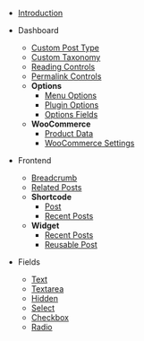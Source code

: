 * [Introduction](/)

- Dashboard

  - [Custom Post Type](dashboard/post-type.md "Register custom post types")
  - [Custom Taxonomy](dashboard/taxonomy.md "Register custom taxonomy objects")
  - [Reading Controls](dashboard/reading.md "Register static page dropdown field(s) to the \"Reading\" settings page")
  - [Permalink Controls](dashboard/permalink.md "Register text-field(s) to the \"Permalinks\" settings page")
  - **Options**
    - [Menu Options](dashboard/menu-options.md "Register menu specific custom input controls")
    - [Plugin Options](dashboard/options.md "Register a plugin’s options page")
    - [Options Fields](dashboard/options-fields.md "Register plugin’s options fieldset")
  - **WooCommerce**
    - [Product Data](dashboard/woocommerce/product-data.md "Register product specific custom meta-data controls")
    - [WooCommerce Settings](dashboard/woocommerce/wc-settings.md "Register custom controls to the WooCommerce’s \"Settings\" page")

- Frontend

  - [Breadcrumb](frontend/breadcrumb.md "Generate a list of breadcrumb trails")
  - [Related Posts](frontend/related-posts.md "Generate a list of related posts")
  - **Shortcode**
      - [Post](frontend/shortcode/post.md "A single post based on given/selected post-id")
      - [Recent Posts](frontend/shortcode/recent-posts.md "A list of recent posts generated via custom shortcode attributes")
  - **Widget**
      - [Recent Posts](frontend/widget/recent-posts.md "Output a list of most recent published posts")
      - [Reusable Post](frontend/widget/reusable-post.md "Output a selected reusable-post content on the page")

- Fields

  - [Text](dashboard/fields/text-field.md "Register text-field")
  - [Textarea](dashboard/fields/textarea-field.md "Register textarea-field")
  - [Hidden](dashboard/fields/hidden-field.md "Register hidden-field")
  - [Select](dashboard/fields/select-field.md "Register select-field")
  - [Checkbox](dashboard/fields/checkbox-field.md "Register checkbox-field")
  - [Radio](dashboard/fields/radio-field.md "Register radio-fields")